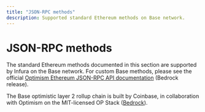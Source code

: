 ```yaml
---
title: "JSON-RPC methods"
description: Supported standard Ethereum methods on Base network.
---
```


# JSON-RPC methods

The standard Ethereum methods documented in this section are supported by Infura on the Base network. For custom Base methods, please see the official [Optimism Ethereum JSON-RPC API documentation](https://community.optimism.io/docs/developers/build/json-rpc/) (Bedrock release).

The Base optimistic layer 2 rollup chain is built by Coinbase, in collaboration with Optimism on the MIT-licensed OP Stack ([Bedrock](https://community.optimism.io/docs/developers/bedrock/)).
